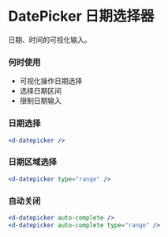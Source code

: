 # DatePicker 日期选择器

日期、时间的可视化输入。

### 何时使用

- 可视化操作日期选择
- 选择日期区间
- 限制日期输入

### 日期选择

```jsx
<d-datepicker />
```

<d-datepicker />

### 日期区域选择

```jsx
<d-datepicker type="range" />
```

<d-datepicker type="range" />

### 自动关闭

```jsx
<d-datepicker auto-complete />
<d-datepicker auto-complete type="range" />
```

<d-datepicker auto-complete />
<d-datepicker auto-complete type="range" />

